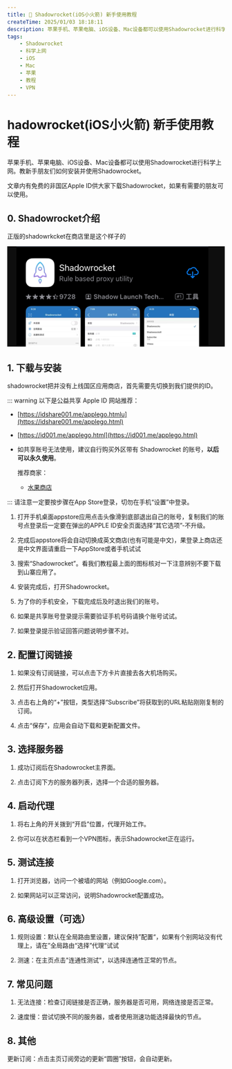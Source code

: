 ```yaml
---
title: 🚀 Shadowrocket(iOS小火箭) 新手使用教程
createTime: 2025/01/03 18:18:11
description: 苹果手机、苹果电脑、iOS设备、Mac设备都可以使用Shadowrocket进行科学上网。教新手朋友们如何安装并使用Shadowrocket。
tags:
    - Shadowrocket
    - 科学上网
    - iOS
    - Mac
    - 苹果
    - 教程
    - VPN
---
```


# hadowrocket(iOS小火箭) 新手使用教程

苹果手机、苹果电脑、iOS设备、Mac设备都可以使用Shadowrocket进行科学上网。教新手朋友们如何安装并使用Shadowrocket。

文章内有免费的非国区Apple ID供大家下载Shadowrocket，如果有需要的朋友可以使用。

<!-- more -->

## 0. Shadowrocket介绍

正版的shadowrkcket在商店里是这个样子的

![alt text](<images/Shadowrocket 新手使用教程/image.png>)

## 1. 下载与安装

shadowrocket把并没有上线国区应用商店，首先需要先切换到我们提供的ID。

::: warning 以下是公益共享 Apple ID 网站推荐：
    
-   [https://idshare001.me/applego.htmlu](https://idshare001.me/applego.html)
-   [https://id001.me/applego.html](https://id001.me/applego.html)


-   如共享账号无法使用，建议自行购买外区带有 Shadowrocket 的账号，**以后可以永久使用**。
    
    推荐商家：
    
    -   [水果商店](https://applego.win)

:::
请注意一定要按步骤在App Store登录，切勿在手机“设置”中登录。

1. 打开手机桌面appstore应用点击头像滑到底部退出自己的账号，复制我们的账号点登录后一定要在弹出的APPLE ID安全页面选择“其它选项”-不升级。

2. 完成后appstore将会自动切换成英文商店(也有可能是中文)，果登录上商店还是中文界面请重启一下AppStore或者手机试试

3. 搜索“Shadowrocket”。看我们教程最上面的图标核对一下注意辨别不要下载到山寨应用了。

4. 安装完成后，打开Shadowrocket。

5. 为了你的手机安全，下载完成后及时退出我们的账号。

7. 如果是共享账号登录提示需要验证手机号码请换个账号试试。

8. 如果登录提示验证回答问题说明步骤不对。

## 2. 配置订阅链接

1. 如果没有订阅链接，可以点击下方卡片直接去各大机场购买。

<LinkCard title="✈️便宜好用的翻墙机场推荐评测" href="https://jichangtuijian.uk/vpn/vpn.html" description="最好用且便宜的机场推荐，每个机场至少由我试用一周后才决定是否推荐。 有较为严格的审核标准，让大家伙儿们放心使用。" />

2. 然后打开Shadowrocket应用。

3. 点击右上角的“+”按钮，类型选择“Subscribe”将获取到的URL粘贴刚刚复制的订阅。

4. 点击“保存”，应用会自动下载和更新配置文件。

## 3. 选择服务器

1. 成功订阅后在Shadowrocket主界面。

2. 点击订阅下方的服务器列表，选择一个合适的服务器。

## 4. 启动代理

1. 将右上角的开关拨到“开启”位置，代理开始工作。

2. 你可以在状态栏看到一个VPN图标，表示Shadowrocket正在运行。

## 5. 测试连接
1. 打开浏览器，访问一个被墙的网站（例如Google.com）。

2. 如果网站可以正常访问，说明Shadowrocket配置成功。

## 6. 高级设置（可选）

1. 规则设置：默认在全局路由里设置，建议保持”配置“，如果有个别网站没有代理上，请在”全局路由“选择”代理“试试

2. 测速：在主页点击"连通性测试"，以选择连通性正常的节点。

## 7. 常见问题

1. 无法连接：检查订阅链接是否正确，服务器是否可用，网络连接是否正常。

2. 速度慢：尝试切换不同的服务器，或者使用测速功能选择最快的节点。

## 8. 其他

更新订阅：点击主页订阅旁边的更新“圆圈”按钮，会自动更新。